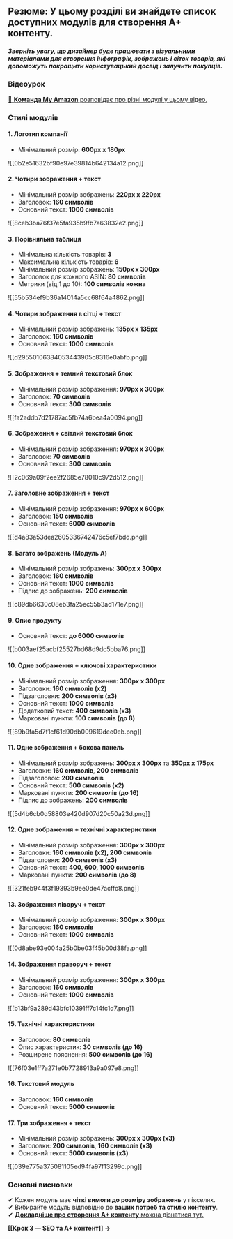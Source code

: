 ## **Резюме**: У цьому розділі ви знайдете список доступних модулів для створення A+ контенту.

##### Зверніть увагу, що дизайнер буде працювати з візуальними матеріалами для створення інфографік, зображень і сіток товарів, які допоможуть покращити користувацький досвід і залучити покупців.
### **Відеоурок**

[🎥 **Команда My Amazon** розповідає про різні модулі у цьому відео.](https://www.youtube.com/watch?v=i9L1fC-C_f0)

### **Стилі модулів**
#### **1. Логотип компанії**

- Мінімальний розмір: **600px x 180px**

![[0b2e51632bf90e97e39814b642134a12.png]]
#### **2. Чотири зображення + текст**

- Мінімальний розмір зображень: **220px x 220px**
- Заголовок: **160 символів**
- Основний текст: **1000 символів**	

![[8ceb3ba76f37e5fa935b9fb7a63832e2.png]]
#### **3. Порівняльна таблиця**

- Мінімальна кількість товарів: **3**
- Максимальна кількість товарів: **6**
- Мінімальний розмір зображень: **150px x 300px**
- Заголовок для кожного ASIN: **80 символів**
- Метрики (від 1 до 10): **100 символів кожна**

![[55b534ef9b36a14014a5cc68f64a4862.png]]
#### **4. Чотири зображення в сітці + текст**

- Мінімальний розмір зображень: **135px x 135px**
- Заголовок: **160 символів**
- Основний текст: **1000 символів**

![[d29550106384053443905c8316e0abfb.png]]
#### **5. Зображення + темний текстовий блок**

- Мінімальний розмір зображення: **970px x 300px**
- Заголовок: **70 символів**
- Основний текст: **300 символів**

![[fa2addb7d21787ac5fb74a6bea4a0094.png]]
#### **6. Зображення + світлий текстовий блок**

- Мінімальний розмір зображення: **970px x 300px**
- Заголовок: **70 символів**
- Основний текст: **300 символів**

![[2c069a09f2ee2f2685e78010c972d512.png]]
#### **7. Заголовне зображення + текст**

- Мінімальний розмір зображення: **970px x 600px**
- Заголовок: **150 символів**
- Основний текст: **6000 символів**

![[d4a83a53dea2605336742476c5ef7bdd.png]]
#### **8. Багато зображень (Модуль A)**

- Мінімальний розмір зображень: **300px x 300px**
- Заголовок: **160 символів**
- Основний текст: **1000 символів**
- Підпис до зображень: **200 символів**

![[c89db6630c08eb3fa25ec55b3ad171e7.png]]
#### **9. Опис продукту**

- Основний текст: **до 6000 символів**

![[b003aef25acbf25527bd68d9dc5bba76.png]]
#### **10. Одне зображення + ключові характеристики**

- Мінімальний розмір зображення: **300px x 300px**
- Заголовки: **160 символів (x2)**
- Підзаголовки: **200 символів (x3)**
- Основний текст: **1000 символів**
- Додатковий текст: **400 символів (x3)**
- Марковані пункти: **100 символів (до 8)**

![[89b9fa5d7f1cf61d90db009619dee0eb.png]]
#### **11. Одне зображення + бокова панель**

- Мінімальний розмір зображень: **300px x 300px** та **350px x 175px**
- Заголовки: **160 символів**, **200 символів**
- Підзаголовок: **200 символів**
- Основний текст: **500 символів (x2)**
- Марковані пункти: **200 символів (до 16)**
- Підпис до зображень: **200 символів**

![[5d4b6cb0d58803e420d907d20c50a23d.png]]
#### **12. Одне зображення + технічні характеристики**

- Мінімальний розмір зображення: **300px x 300px**
- Заголовки: **160 символів (x2), 200 символів**
- Підзаголовки: **200 символів (x3)**
- Основний текст: **400, 600, 1000 символів**
- Марковані пункти: **200 символів (до 8)**

![[321feb944f3f19393b9ee0de47acffc8.png]]
#### **13. Зображення ліворуч + текст**

- Мінімальний розмір зображення: **300px x 300px**
- Заголовок: **160 символів**
- Основний текст: **1000 символів**

![[0d8abe93e004a25b0be03f45b00d38fa.png]]
#### **14. Зображення праворуч + текст**

- Мінімальний розмір зображення: **300px x 300px**
- Заголовок: **160 символів**
- Основний текст: **1000 символів**

![[b13bf9a289d43bfc10391ff7c14fc1d7.png]]
#### **15. Технічні характеристики**

- Заголовок: **80 символів**
- Опис характеристик: **30 символів (до 16)**
- Розширене пояснення: **500 символів (до 16)**

![[76f03e1ff7a271e0b7728913a9a097e8.png]]
#### **16. Текстовий модуль**

- Заголовок: **160 символів**
- Основний текст: **5000 символів**
#### **17. Три зображення + текст**

- Мінімальний розмір зображень: **300px x 300px (x3)**
- Заголовки: **200 символів**, **160 символів (x3)**
- Основний текст: **5000 символів (x3)**

![[039e775a375081105ed94fa97f13299c.png]]

### **Основні висновки**

✔ Кожен модуль має **чіткі вимоги до розміру зображень** у пікселях.  
✔ Вибирайте модуль відповідно до **ваших потреб та стилю контенту**.  
✔ [**Докладніше про створення A+ контенту** можна дізнатися тут.](https://myamazonguy.com/enhanced-content/enhanced-content-how-to-build-content-on-amazon/)

**[[Крок 3 — SEO та A+ контент]] →**